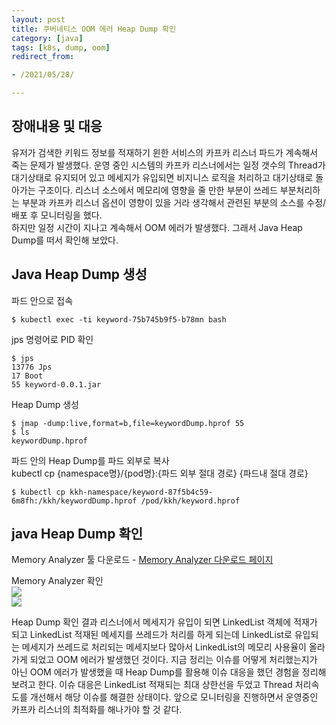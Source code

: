 ```yaml
---
layout: post 
title: 쿠버네티스 OOM 에러 Heap Dump 확인
category: [java]
tags: [k8s, dump, oom]
redirect_from:

- /2021/05/28/

---
```


## 장애내용 및 대응  
유저가 검색한 키워드 정보를 적재하기 윈한 서비스의 카프카 리스너 파드가 계속해서 죽는 문제가 발생했다. 운영 중인 시스템의 카프카 리스너에서는 일정 갯수의 Thread가 대기상태로 유지되어 있고 메세지가 유입되면 비지니스 로직을 처리하고 대기상태로 돌아가는 구조이다. 리스너 소스에서 메모리에 영향을 줄 만한 부분이 쓰레드 부분처리하는 부분과 카프카 리스너 옵션이 영향이 있을 거라 생각해서  관련된 부분의 소스를 수정/배포 후 모니터링을 했다.  
하지만 일정 시간이 지나고 계속해서 OOM 에러가 발생했다. 그래서 Java Heap Dump를 떠서 확인해 보았다.  

## Java Heap Dump 생성
파드 안으로 접속  
```shell
$ kubectl exec -ti keyword-75b745b9f5-b78mn bash
```  

jps 명령어로 PID 확인  
```shell
$ jps
13776 Jps
17 Boot
55 keyword-0.0.1.jar
```  

Heap Dump 생성  
```shell
$ jmap -dump:live,format=b,file=keywordDump.hprof 55
$ ls
keywordDump.hprof
```  

파드 안의 Heap Dump를 파드 외부로 복사  
kubectl cp {namespace명}/{pod명}:{파드 외부 절대 경로} {파드내 절대 경로}
```shell
$ kubectl cp kkh-namespace/keyword-87f5b4c59-6m8fh:/kkh/keywordDump.hprof /pod/kkh/keyword.hprof
```  

## java Heap Dump 확인  
Memory Analyzer 툴 다운로드 - [Memory Analyzer 다운로드 페이지](https://www.eclipse.org/mat/downloads.php)  

Memory Analyzer 확인  
<img src="https://sisipapa.github.io/assets/images/posts/am1.png" >     
<img src="https://sisipapa.github.io/assets/images/posts/am2.png" >   

Heap Dump 확인 결과 리스너에서 메세지가 유입이 되면 LinkedList 객체에 적재가 되고 LinkedList 적재된 메세지를 쓰레드가 처리를 하게 되는데 LinkedList로 유입되는 메세지가 쓰레드로 처리되는 메세지보다 많아서 LinkedList의 메모리 사용율이 올라가게 되었고 OOM 에러가 발생했던 것이다. 지금 정리는 이슈를 어떻게 처리했는지가 아닌 OOM 에러가 발생했을 때 Heap Dump를 활용해 이슈 대응을 했던 경험을 정리해 보려고 한다. 이슈 대응은 LinkedList 적재되는 최대 상한선을 두었고 Thread 처리속도를 개선해서 해당 이슈를 해결한 상태이다. 앞으로 모니터링을 진행하면서 운영중인 카프카 리스너의 최적화를 해나가야 할 것 같다.

 

